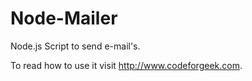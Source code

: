 Node-Mailer
===========

Node.js Script to send e-mail's.

To read how to use it visit http://www.codeforgeek.com.
